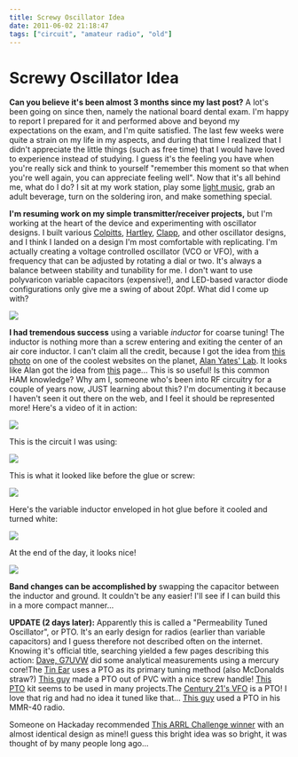 ```yaml
---
title: Screwy Oscillator Idea
date: 2011-06-02 21:18:47
tags: ["circuit", "amateur radio", "old"]
---
```


# Screwy Oscillator Idea

__Can you believe it's been almost 3 months since my last post?__ A lot's been going on since then, namely the national board dental exam. I'm happy to report I prepared for it and performed above and beyond my expectations on the exam, and I'm quite satisfied.  The last few weeks were quite a strain on my life in my aspects, and during that time I realized that I didn't appreciate the little things (such as free time) that I would have loved to experience instead of studying. I guess it's the feeling you have when you're really sick and think to yourself "remember this moment so that when you're well again, you can appreciate feeling well". Now that it's all behind me, what do I do?  I sit at my work station, play some [light music](http://www.youtube.com/watch?v=7nmTRZLLO2M), grab an adult beverage, turn on the soldering iron, and make something special.

__I'm resuming work on my simple transmitter/receiver projects,__ but I'm working at the heart of the device and experimenting with oscillator designs. I built various [Colpitts](http://en.wikipedia.org/wiki/Colpitts_oscillator), [Hartley](http://en.wikipedia.org/wiki/Hartley_oscillator), [Clapp](http://en.wikipedia.org/wiki/Clapp_oscillator), and other oscillator designs, and I think I landed on a design I'm most comfortable with replicating. I'm actually creating a voltage controlled oscillator (VCO or VFO), with a frequency that can be adjusted by rotating a dial or two. It's always a balance between stability and tunability for me. I don't want to use polyvaricon variable capacitors (expensive!), and LED-based varactor diode configurations only give me a swing of about 20pf. What did I come up with?

<div class="text-center img-border">

![](https://swharden.com/static/2011/06/02/DSCN1335.jpg)

</div>

__I had tremendous success__ using a variable _inductor_ for coarse tuning! The inductor is nothing more than a screw entering and exiting the center of an air core inductor. I can't claim all the credit, because I got the idea from [this photo](http://www.vk2zay.net/article/45) on one of the coolest websites on the planet, [Alan Yates' Lab](http://www.vk2zay.net). It looks like Alan got the idea from [this](http://www.wa6otp.com/pto.htm) page... This is so useful! Is this common HAM knowledge? Why am I, someone who's been into RF circuitry for a couple of years now, JUST learning about this? I'm documenting it because I haven't seen it out there on the web, and I feel it should be represented more! Here's a video of it in action:

![](https://www.youtube.com/embed/5JjF8-hjL9E)

This is the circuit I was using: 

<div class="text-center img-border">

![](https://swharden.com/static/2011/06/02/DSCN1334.jpg)

</div>

This is what it looked like before the glue or screw: 

<div class="text-center img-border">

![](https://swharden.com/static/2011/06/02/DSCN1307.jpg)

</div>

Here's the variable inductor enveloped in hot glue before it cooled and turned white: 

<div class="text-center img-border">

![](https://swharden.com/static/2011/06/02/DSCN1316.jpg)

</div>

At the end of the day, it looks nice! 


<div class="text-center img-border">

![](https://swharden.com/static/2011/06/02/DSCN1339.jpg)

</div>

__Band changes can be accomplished by__ swapping the capacitor between the inductor and ground. It couldn't be any easier! I'll see if I can build this in a more compact manner...

**UPDATE (2 days later):** Apparently this is called a "Permeability Tuned Oscillator", or PTO. It's an early design for radios (earlier than variable capacitors) and I guess therefore not described often on the internet. Knowing it's official title, searching yielded a few pages describing this action: [Dave, G7UVW](http://webshed.org/wiki/Mercury_PTO) did some analytical measurements using a mercury core!The [Tin Ear](http://www.amqrp.org/kits/tin_ear/index.html) uses a PTO as its primary tuning method (also McDonalds straw?) [This guy](http://www.geocities.ws/k7hkl_arv/PTO_Simplified_Mechanicals.html) made a PTO out of PVC with a nice screw handle! [This PTO](http://www.wa6otp.com/pto.htm) kit seems to be used in many projects.The [Century 21's VFO](http://www.io.com/~n5fc/c21_pto.htm) is a PTO! I love that rig and had no idea it tuned like that... [This guy](http://kd1jv.qrpradio.com/ARRLHBC/ARRL_MMR40.html) used a PTO in his MMR-40 radio.

Someone on Hackaday recommended [This ARRL Challenge winner](http://www.arrl.org/files/file/QST/Homebrew%20Challenge/HBC%201%20Winner-KD1JV.pdf) with an almost identical design as mine!I guess this bright idea was so bright, it was thought of by many people long ago...
